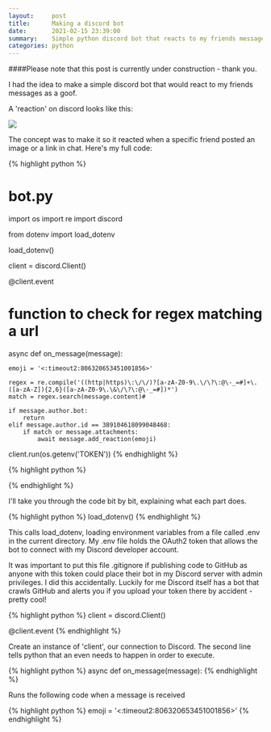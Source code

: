 ```yaml
---
layout:     post
title:      Making a discord bot
date:       2021-02-15 23:39:00
summary:    Simple python discord bot that reacts to my friends messages
categories: python
---
```


####Please note that this post is currently under construction - thank you.

I had the idea to make a simple discord bot that would react to my friends messages as a goof.

A 'reaction' on discord looks like this:

![](https://www.bgigurtsis.com/pictures/posts/discordbot/1.png)

The concept was to make it so it reacted when a specific friend posted an image or a link in chat. Here's my full code:

{% highlight python %}
# bot.py
import os
import re
import discord

from dotenv import load_dotenv

load_dotenv()

client = discord.Client()

@client.event
# function to check for regex matching a url
async def on_message(message):

    emoji = '<:timeout2:806320653451001856>'

    regex = re.compile('((http|https)\:\/\/)?[a-zA-Z0-9\.\/\?\:@\-_=#]+\.([a-zA-Z]){2,6}([a-zA-Z0-9\.\&\/\?\:@\-_=#])*')
    match = regex.search(message.content)#

    if message.author.bot:
        return
    elif message.author.id == 389104618099048468:
        if match or message.attachments:
            await message.add_reaction(emoji)

client.run(os.getenv('TOKEN'))
{% endhighlight %}

{% highlight python %}

{% endhighlight %}


I'll take you through the code bit by bit, explaining what each part does.

{% highlight python %}
load_dotenv()
{% endhighlight %}

This calls load_dotenv, loading environment variables from a file called .env in the current directory. My .env file holds the OAuth2 token that allows the bot to connect with my Discord developer account.

It was important to put this file .gitignore if publishing code to GitHub as anyone with this token could place their bot in my Discord server with admin privileges. I did this accidentally. Luckily for me Discord itself has a bot that crawls GitHub and alerts you if you upload your token there by accident - pretty cool!

{% highlight python %}
client = discord.Client()

@client.event
{% endhighlight %}

Create an instance of 'client', our connection to Discord. The second line tells python that an even needs to happen in order to execute.

{% highlight python %}
async def on_message(message):
{% endhighlight %}

Runs the following code when a message is received

{% highlight python %}
emoji = '<:timeout2:806320653451001856>'
{% endhighlight %}

